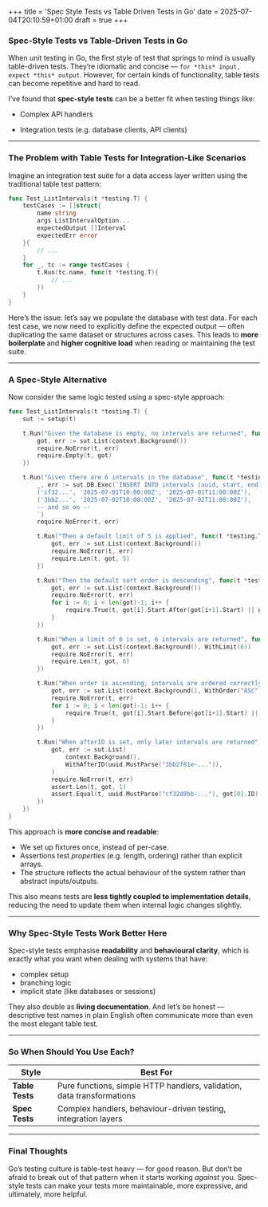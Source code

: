 +++
title = 'Spec Style Tests vs Table Driven Tests in Go'
date = 2025-07-04T20:10:59+01:00
draft = true
+++

### Spec-Style Tests vs Table-Driven Tests in Go

When unit testing in Go, the first style of test that springs to mind is usually table-driven tests. They’re idiomatic and concise — `for *this* input, expect *this* output`. However, for certain kinds of functionality, table tests can become repetitive and hard to read.

I’ve found that **spec-style tests** can be a better fit when testing things like:

- Complex API handlers

- Integration tests (e.g. database clients, API clients)


---

### The Problem with Table Tests for Integration-Like Scenarios

Imagine an integration test suite for a data access layer written using the traditional table test pattern:

```go
func Test_ListIntervals(t *testing.T) {
	testCases := []struct{
		name string
		args ListIntervalOption...
		expectedOutput []Interval
		expectedErr error
	}{
		// ...
	}
	for _, tc := range testCases {
		t.Run(tc.name, func(t *testing.T){
			// ...
		})
	}
}
```

Here’s the issue: let’s say we populate the database with test data. For each test case, we now need to explicitly define the expected output — often duplicating the same dataset or structures across cases. This leads to **more boilerplate** and **higher cognitive load** when reading or maintaining the test suite.

---

### A Spec-Style Alternative

Now consider the same logic tested using a spec-style approach:

```go
func Test_ListIntervals(t *testing.T) {  
    sut := setup(t)

    t.Run("Given the database is empty, no intervals are returned", func(t *testing.T) {  
        got, err := sut.List(context.Background())  
        require.NoError(t, err)  
        require.Empty(t, got)  
    })  

    t.Run("Given there are 6 intervals in the database", func(t *testing.T) {  
        _, err := sut.DB.Exec(`INSERT INTO intervals (uuid, start, end) VALUES  
        ('cf32...', '2025-07-01T10:00:00Z', '2025-07-01T11:00:00Z'),
        ('3bb2...', '2025-07-02T10:00:00Z', '2025-07-02T11:00:00Z'),
        -- and so on --
        `)  
        require.NoError(t, err)

        t.Run("Then a default limit of 5 is applied", func(t *testing.T) {  
            got, err := sut.List(context.Background())  
            require.NoError(t, err)  
            require.Len(t, got, 5)  
        })  

        t.Run("Then the default sort order is descending", func(t *testing.T) {  
            got, err := sut.List(context.Background())  
            require.NoError(t, err)  
            for i := 0; i < len(got)-1; i++ {  
                require.True(t, got[i].Start.After(got[i+1].Start) || got[i].Start.Equal(got[i+1].Start))  
            }  
        })  

        t.Run("When a limit of 6 is set, 6 intervals are returned", func(t *testing.T) {  
            got, err := sut.List(context.Background(), WithLimit(6))  
            require.NoError(t, err)  
            require.Len(t, got, 6)  
        })  

        t.Run("When order is ascending, intervals are ordered correctly", func(t *testing.T) {  
            got, err := sut.List(context.Background(), WithOrder("ASC"))  
            require.NoError(t, err)  
            for i := 0; i < len(got)-1; i++ {  
                require.True(t, got[i].Start.Before(got[i+1].Start) || got[i].Start.Equal(got[i+1].Start))  
            }  
        })  

        t.Run("When afterID is set, only later intervals are returned", func(t *testing.T) {  
            got, err := sut.List(  
                context.Background(),  
                WithAfterID(uuid.MustParse("3bb2f81e-...")),  
            )  
            require.NoError(t, err)  
            assert.Len(t, got, 1)  
            assert.Equal(t, uuid.MustParse("cf32d8bb-..."), got[0].ID)  
        })  
    })  
}
```

This approach is **more concise and readable**:

- We set up fixtures once, instead of per-case.
- Assertions test _properties_ (e.g. length, ordering) rather than explicit arrays.
- The structure reflects the actual behaviour of the system rather than abstract inputs/outputs.

This also means tests are **less tightly coupled to implementation details**, reducing the need to update them when internal logic changes slightly.

---

### Why Spec-Style Tests Work Better Here

Spec-style tests emphasise **readability** and **behavioural clarity**, which is exactly what you want when dealing with systems that have:

- complex setup
- branching logic
- implicit state (like databases or sessions)

They also double as **living documentation**. And let’s be honest — descriptive test names in plain English often communicate more than even the most elegant table test.

---

### So When Should You Use Each?

|Style|Best For|
|---|---|
|**Table Tests**|Pure functions, simple HTTP handlers, validation, data transformations|
|**Spec Tests**|Complex handlers, behaviour-driven testing, integration layers|

---

### Final Thoughts

Go’s testing culture is table-test heavy — for good reason. But don’t be afraid to break out of that pattern when it starts working _against_ you. Spec-style tests can make your tests more maintainable, more expressive, and ultimately, more helpful.